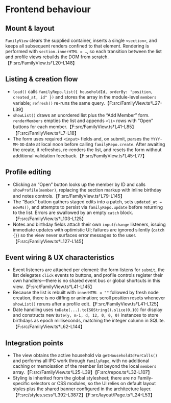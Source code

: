 # Frontend behaviour

## Mount & layout
`FamilyView` clears the supplied container, inserts a single `<section>`, and keeps all subsequent renders confined to that element. Rendering is performed with `section.innerHTML = …`, so each transition between the list and profile views rebuilds the DOM from scratch.【F:src/FamilyView.ts†L20-L148】

## Listing & creation flow
- `load()` calls `familyRepo.list({ householdId, orderBy: "position, created_at, id" })` and stores the array in the module-level `members` variable; `refresh()` re-runs the same query.【F:src/FamilyView.ts†L27-L39】
- `showList()` draws an unordered list plus the “Add Member” form. `renderMembers` empties the list and appends `<li>` rows with “Open” buttons for each member.【F:src/FamilyView.ts†L41-L85】【F:src/FamilyView.ts†L7-L18】
- The form uses required `<input>` fields and, on submit, parses the `YYYY-MM-DD` date at local noon before calling `familyRepo.create`. After awaiting the create, it refreshes, re-renders the list, and resets the form without additional validation feedback.【F:src/FamilyView.ts†L45-L77】

## Profile editing
- Clicking an “Open” button looks up the member by ID and calls `showProfile(member)`, replacing the section markup with inline birthday and notes controls.【F:src/FamilyView.ts†L79-L145】
- The “Back” button gathers staged edits into a patch, sets `updated_at = nowMs()`, and attempts to persist via `familyRepo.update` before returning to the list. Errors are swallowed by an empty `catch` block.【F:src/FamilyView.ts†L103-L125】
- Notes and birthday fields attach their own `input`/`change` listeners, issuing immediate updates with optimistic UI; failures are ignored silently (`catch {}`) so the view never surfaces error messages to the user.【F:src/FamilyView.ts†L127-L145】

## Event wiring & UX characteristics
- Event listeners are attached per element: the form listens for `submit`, the list delegates `click` events to buttons, and profile controls register their own handlers—there is no shared event bus or global shortcuts in this view.【F:src/FamilyView.ts†L41-L145】
- Because the list is rebuilt with `innerHTML = ""` followed by fresh node creation, there is no diffing or animation; scroll position resets whenever `showList()` reruns after a profile edit.【F:src/FamilyView.ts†L41-L125】
- Date handling uses `toDate(...).toISOString().slice(0,10)` for display and constructs new `Date(y, m-1, d, 12, 0, 0, 0)` instances to store birthdays as epoch milliseconds, matching the integer column in SQLite.【F:src/FamilyView.ts†L62-L144】

## Integration points
- The view obtains the active household via `getHouseholdIdForCalls()` and performs all IPC work through `familyRepo`, with no additional caching or memoisation of the member list beyond the local `members` array.【F:src/FamilyView.ts†L25-L39】【F:src/repos.ts†L32-L107】
- Styling is inherited from the global stylesheet; there are no Family-specific selectors or CSS modules, so the UI relies on default layout styles plus the shared banner configured in the architecture layer.【F:src/styles.scss†L392-L3872】【F:src/layout/Page.ts†L24-L53】
